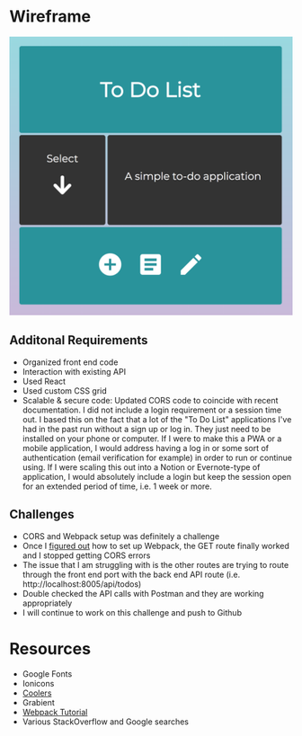 # Wireframe
![Image of Wireframe](/src/images/wireframe.png)

## Additonal Requirements
- Organized front end code
- Interaction with existing API
- Used React
- Used custom CSS grid
- Scalable & secure code: Updated CORS code to coincide with recent documentation. I did not include a login requirement or a session time out. I based this on the fact that a lot of the "To Do List" applications I've had in the past run without a sign up or log in. They just need to be installed on your phone or computer. If I were to make this a PWA or a mobile application, I would address having a log in or some sort of authentication (email verification for example) in order to run or continue using. If I were scaling this out into a Notion or Evernote-type of application, I would absolutely include a login but keep the session open for an extended period of time, i.e. 1 week or more.

## Challenges
- CORS and Webpack setup was definitely a challenge
- Once I [figured out](https://stackoverflow.com/questions/56083049/how-to-fix-response-to-preflight-request-doesnt-pass-access-control-check-it/56083214#56083214) how to set up Webpack, the GET route finally worked and I stopped getting CORS errors
- The issue that I am struggling with is the other routes are trying to route through the front end port with the back end API route (i.e. http://localhost:8005/api/todos)
- Double checked the API calls with Postman and they are working appropriately 
- I will continue to work on this challenge and push to Github

# Resources
- Google Fonts
- Ionicons
- [Coolers](https://coolors.co/dcf5f8-2ccad6-21939c-fb6666-333333)
- Grabient
- [Webpack Tutorial](https://youtu.be/TzdEpgONurw)
- Various StackOverflow and Google searches